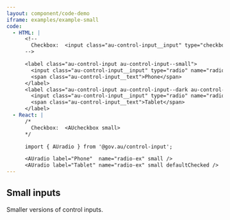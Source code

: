 ```yaml
---
layout: component/code-demo
iframe: examples/example-small
code:
  - HTML: |
      <!--
        Checkbox:  <input class="au-control-input__input" type="checkbox" name="checkbox-ex">
      -->

      <label class="au-control-input au-control-input--small">
        <input class="au-control-input__input" type="radio" name="radio-ex">
        <span class="au-control-input__text">Phone</span>
      </label>
      <label class="au-control-input au-control-input--dark au-control-input--small">
        <input class="au-control-input__input" type="radio" name="radio-ex" checked>
        <span class="au-control-input__text">Tablet</span>
      </label>
  - React: |
      /*
        Checkbox:  <AUcheckbox small>
      */

      import { AUradio } from '@gov.au/control-input';

      <AUradio label="Phone"  name="radio-ex" small />
      <AUradio label="Tablet" name="radio-ex" small defaultChecked />
---
```

## Small inputs

Smaller versions of control inputs.